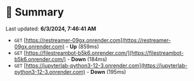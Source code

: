 # 📖 Summary
Last updated: **6/3/2024, 7:46:41 AM**

- `GET` [https://restreamer-09gx.onrender.com](https://restreamer-09gx.onrender.com) - **Up** (859ms)
- `GET` [https://filestreambot-b5k6.onrender.com/](https://filestreambot-b5k6.onrender.com/) - **Down** (184ms)
- `GET` [https://jupyterlab-python3-12-3.onrender.com](https://jupyterlab-python3-12-3.onrender.com) - **Down** (195ms)
